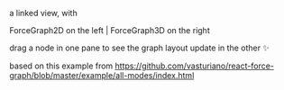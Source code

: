 a linked view, with

ForceGraph2D on the left | ForceGraph3D on the right

drag a node in one pane to see the graph layout update in the other ✨

based on this example from https://github.com/vasturiano/react-force-graph/blob/master/example/all-modes/index.html
